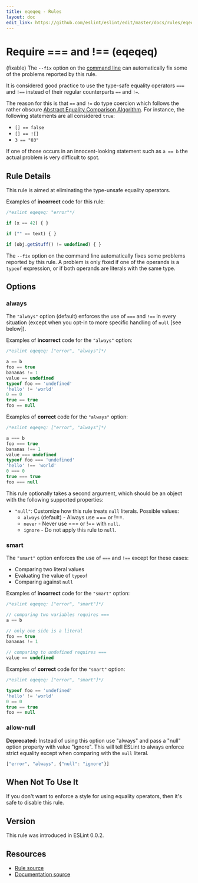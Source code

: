 ```yaml
---
title: eqeqeq - Rules
layout: doc
edit_link: https://github.com/eslint/eslint/edit/master/docs/rules/eqeqeq.md
---
```

<!-- Note: No pull requests accepted for this file. See README.md in the root directory for details. -->

# Require === and !== (eqeqeq)

(fixable) The `--fix` option on the [command line](../user-guide/command-line-interface#fix) can automatically fix some of the problems reported by this rule.

It is considered good practice to use the type-safe equality operators `===` and `!==` instead of their regular counterparts `==` and `!=`.

The reason for this is that `==` and `!=` do type coercion which follows the rather obscure [Abstract Equality Comparison Algorithm](http://www.ecma-international.org/ecma-262/5.1/#sec-11.9.3).
For instance, the following statements are all considered `true`:

* `[] == false`
* `[] == ![]`
* `3 == "03"`

If one of those occurs in an innocent-looking statement such as `a == b` the actual problem is very difficult to spot.

## Rule Details

This rule is aimed at eliminating the type-unsafe equality operators.

Examples of **incorrect** code for this rule:

```js
/*eslint eqeqeq: "error"*/

if (x == 42) { }

if ("" == text) { }

if (obj.getStuff() != undefined) { }
```

The `--fix` option on the command line automatically fixes some problems reported by this rule. A problem is only fixed if one of the operands is a `typeof` expression, or if both operands are literals with the same type.

## Options

### always

The `"always"` option (default) enforces the use of `===` and `!==` in every situation (except when you opt-in to more specific handling of `null` [see below]).

Examples of **incorrect** code for the `"always"` option:

```js
/*eslint eqeqeq: ["error", "always"]*/

a == b
foo == true
bananas != 1
value == undefined
typeof foo == 'undefined'
'hello' != 'world'
0 == 0
true == true
foo == null

```

Examples of **correct** code for the `"always"` option:

```js
/*eslint eqeqeq: ["error", "always"]*/

a === b
foo === true
bananas !== 1
value === undefined
typeof foo === 'undefined'
'hello' !== 'world'
0 === 0
true === true
foo === null

```

This rule optionally takes a second argument, which should be an object with the following supported properties:

* `"null"`: Customize how this rule treats `null` literals. Possible values:
    * `always` (default) - Always use === or !==.
    * `never` - Never use === or !== with `null`.
    * `ignore` - Do not apply this rule to `null`.

### smart

The `"smart"` option enforces the use of `===` and `!==` except for these cases:

* Comparing two literal values
* Evaluating the value of `typeof`
* Comparing against `null`

Examples of **incorrect** code for the `"smart"` option:

```js
/*eslint eqeqeq: ["error", "smart"]*/

// comparing two variables requires ===
a == b

// only one side is a literal
foo == true
bananas != 1

// comparing to undefined requires ===
value == undefined
```

Examples of **correct** code for the `"smart"` option:

```js
/*eslint eqeqeq: ["error", "smart"]*/

typeof foo == 'undefined'
'hello' != 'world'
0 == 0
true == true
foo == null
```

### allow-null

**Deprecated:** Instead of using this option use "always" and pass a "null" option property with value "ignore". This will tell ESLint to always enforce strict equality except when comparing with the `null` literal.

```js
["error", "always", {"null": "ignore"}]
```

## When Not To Use It

If you don't want to enforce a style for using equality operators, then it's safe to disable this rule.

## Version

This rule was introduced in ESLint 0.0.2.

## Resources

* [Rule source](https://github.com/eslint/eslint/tree/master/lib/rules/eqeqeq.js)
* [Documentation source](https://github.com/eslint/eslint/tree/master/docs/rules/eqeqeq.md)
